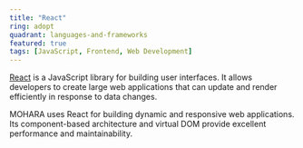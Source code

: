 ```yaml
---
title: "React"
ring: adopt
quadrant: languages-and-frameworks
featured: true
tags: [JavaScript, Frontend, Web Development]
---
```


[React](https://reactjs.org/) is a JavaScript library for building user interfaces. It allows developers to create large web applications that can update and render efficiently in response to data changes.

MOHARA uses React for building dynamic and responsive web applications. Its component-based architecture and virtual DOM provide excellent performance and maintainability.
